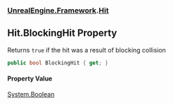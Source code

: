 ### [UnrealEngine.Framework](UnrealEngine_Framework.md 'UnrealEngine.Framework').[Hit](Hit.md 'UnrealEngine.Framework.Hit')
## Hit.BlockingHit Property
Returns `true` if the hit was a result of blocking collision  
```csharp
public bool BlockingHit { get; }
```
#### Property Value
[System.Boolean](https://docs.microsoft.com/en-us/dotnet/api/System.Boolean 'System.Boolean')
